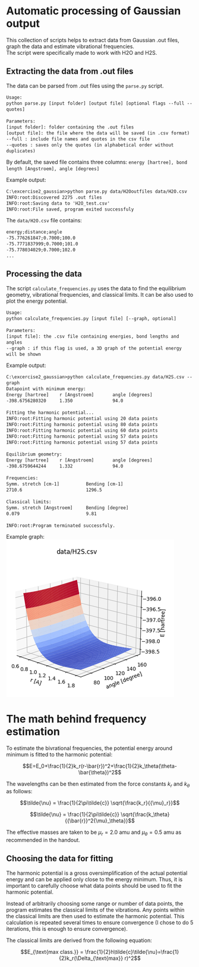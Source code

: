 # Automatic processing of Gaussian output
This collection of scripts helps to extract data from Gaussian .out files, graph the data and estimate vibrational frequencies.  
The script were specifically made to work with H2O and H2S.
## Extracting the data from .out files
The data can be parsed from .out files using the `parse.py` script.
```
Usage:
python parse.py [input folder] [output file] [optional flags --full --quotes]

Parameters:
[input folder]: folder containing the .out files
[output file]: the file where the data will be saved (in .csv format)
--full : include file names and quotes in the csv file
--quotes : saves only the quotes (in alphabetical order without duplicates)
```
By default, the saved file contains three columns:
`energy [hartree], bond length [Angstroem], angle [degrees]`

Example output:
```
C:\excercise2_gaussian>python parse.py data/H2Ooutfiles data/H2O.csv
INFO:root:Discovered 2275 .out files
INFO:root:Saving data to 'H2O_test.csv'
INFO:root:File saved, program exited successfuly
```
The `data/H2O.csv` file contains:
```
energy;distance;angle
-75.776261847;0.7000;100.0
-75.7771837999;0.7000;101.0
-75.778034029;0.7000;102.0
...
```

## Processing the data
The script `calculate_frequencies.py` uses the data to find the equilibrium geometry, vibrational frequencies, and classical limits. It can be also used to plot the energy potential.
```
Usage:
python calculate_frequencies.py [input file] [--graph, optional]

Parameters:
[input file]: the .csv file containing energies, bond lengths and angles
--graph : if this flag is used, a 3D graph of the potential energy will be shown
```

Example output:
```
C:\excercise2_gaussian>python calculate_frequencies.py data/H2S.csv --graph
Datapoint with minimum energy:
Energy [hartree]    r [Angstroem]       angle [degrees]     
-398.6756280320     1.350               94.0

Fitting the harmonic potential...
INFO:root:Fitting harmonic potential using 20 data points
INFO:root:Fitting harmonic potential using 80 data points
INFO:root:Fitting harmonic potential using 60 data points
INFO:root:Fitting harmonic potential using 57 data points
INFO:root:Fitting harmonic potential using 57 data points

Equilibrium geometry:
Energy [hartree]    r [Angstroem]       angle [degrees]
-398.6759644244     1.332               94.0

Frequencies:
Symm. stretch [cm-1]          Bending [cm-1]
2710.6                        1296.5

Classical limits:
Symm. stretch [Angstroem]     Bending [degree]
0.079                         9.81

INFO:root:Program terminated successfuly.
```

Example graph:  
![Example graph of the potential energy](example_graph.png?raw=true "Title")

# The math behind frequency estimation
To estimate the bivrational frequencies, the potential energy around minimum is fitted to the harmonic potential:

$$E=E_0+\frac{1}{2}k_r(r-\bar{r})^2+\frac{1}{2}k_\theta(\theta-\bar{\theta})^2$$

The wavelengths can be then estimated from the force constants $k_r$ and $k_\theta$ as follows:

$$\tilde{\nu} = \frac{1}{2\pi\tilde{c}} \sqrt{\frac{k_r}{{\mu}_r}}$$

$$\tilde{\nu} = \frac{1}{2\pi\tilde{c}} \sqrt{\frac{k_\theta}{{\bar{r}}^2{\mu}_\theta}}$$

The effective masses are taken to be $\mu_r=2.0\text{ amu}$ and $\mu_\theta=0.5\text{ amu}$ as recommended in the handout.

## Choosing the data for fitting
The harmonic potential is a gross oversimplification of the actual potential energy and can be applied only close to the energy minimum.
Thus, it is important to carefully choose what data points should be used to fit the harmonic potential.

Instead of arbitrarily choosing some range or number of data points, the program estimates the classical limits of the vibrations. Any points within the classical limits are then used to estimate the harmonic potential. This calculation is repeated several times to ensure convergence (I chose to do 5 iterations, this is enough to ensure convergence).

The classical limits are derived from the following equation:

$$E_{\text{max class.}} = \frac{1}{2}h\tilde{c}\tilde{\nu}=\frac{1}{2}k_r(\Delta_{\text{max}} r)^2$$